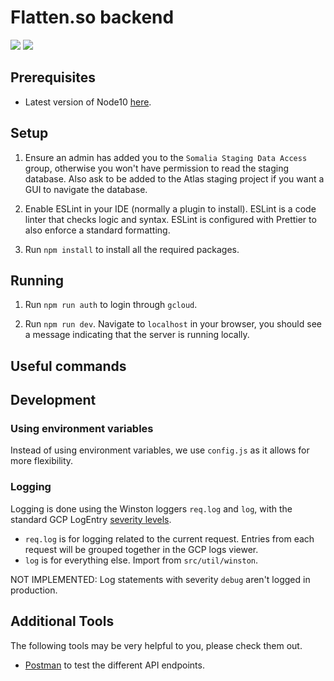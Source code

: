 # Flatten.so backend

<a href="https://codeclimate.com/repos/5eebb93769ce914dc100dcd1/maintainability"><img src="https://api.codeclimate.com/v1/badges/a195459a45a7e562ac07/maintainability" /></a>
<a href="https://codeclimate.com/repos/5eebb93769ce914dc100dcd1/test_coverage"><img src="https://api.codeclimate.com/v1/badges/a195459a45a7e562ac07/test_coverage" /></a>

## Prerequisites

- Latest version of Node10 [here](https://nodejs.org/en/download/releases/).

## Setup

1. Ensure an admin has added you to the `Somalia Staging Data Access` group, otherwise you won't have permission to read the staging database.
Also ask to be added to the Atlas staging project if you want a GUI to navigate the database.

2. Enable ESLint in your IDE (normally a plugin to install). ESLint is a code linter that checks logic and syntax.
ESLint is configured with Prettier to also enforce a standard formatting. 

3. Run `npm install` to install all the required packages.

## Running

1. Run `npm run auth` to login through `gcloud`.

2. Run `npm run dev`. 
Navigate to `localhost` in your browser, you should see a message indicating that the server is running locally.

## Useful commands

## Development

### Using environment variables

Instead of using environment variables, we use `config.js` as it allows for more flexibility.

### Logging

Logging is done using the Winston loggers `req.log` and `log`, with the standard GCP LogEntry [severity levels](https://cloud.google.com/logging/docs/reference/v2/rest/v2/LogEntry#logseverity). 
- `req.log` is for logging related to the current request. Entries from each request will be grouped together in the GCP logs viewer.
- `log` is for everything else. Import from `src/util/winston`.

NOT IMPLEMENTED: Log statements with severity `debug` aren't logged in production.

## Additional Tools

The following tools may be very helpful to you, please check them out.

- [Postman](https://www.postman.com/) to test the different API endpoints.  
